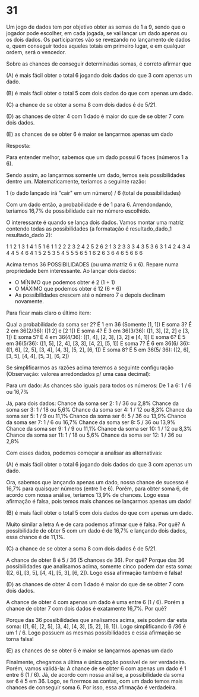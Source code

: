 # 31

Um jogo de dados tem por objetivo obter as somas de 1 a 9, sendo que o jogador pode escolher, em cada jogada, se vai lançar um dado apenas ou os dois dados. Os participantes vão se revezando no lançamento de dados e, quem conseguir todos aqueles totais em primeiro lugar, e em qualquer ordem, será o vencedor.

Sobre as chances de conseguir determinadas somas, é correto afirmar que

(A) é mais fácil obter o total 6 jogando dois dados do que 3 com
apenas um dado.

(B) é mais fácil obter o total 5 com dois dados do que com
apenas um dado.

(C) a chance de se obter a soma 8 com dois dados é de 5/21.

(D) as chances de obter 4 com 1 dado é maior do que de se obter
7 com dois dados.

(E) as chances de se obter 6 é maior se lançarmos apenas um
dado


Resposta:

Para entender melhor, sabemos que um dado possui 6 faces (números 1 a 6).

Sendo assim, ao lançarmos somente um dado, temos seis possibilidades dentre um. Matematicamente, teríamos a seguinte razão:

 1 (o dado lançado irá "cair" em um número) / 6 (total de possibilidades)

 Com um dado então, a probabilidade é de 1 para 6. Arrendondando, teríamos 16,7% de possibilidade cair no número escolhido.

 O interessante é quando se lança dois dados. Vamos montar uma matriz contendo todas as possibilidades (a formatação é resultado_dado_1 resultado_dado 2):

 1 1	2 1		3 1		4 1		5 1		6 1
 1 2	2 2		3 2		4 2		5 2		6 2
 1 3	2 3		3 3		4 3		5 3		6 3
 1 4	2 4		3 4		4 4		5 4		6 4
 1 5	2 5		3 5		4 5		5 5		6 5
 1 6	2 6		3 6		4 6		5 6		6 6

 Acima temos 36 POSSIBILIDADES (ou uma matriz 6 x 6). Repare numa propriedade bem interessante. 
 Ao lançar dois dados:

 - O MÍNIMO que podemos obter é 2 (1 + 1)
 - O MÁXIMO que podemos obter é 12 (6 + 6)
 - As possibilidades crescem até o número 7 e depois declinam novamente.

 Para ficar mais claro o último item:

 Qual a probabilidade da soma ser 2? É 1 em 36 (Somente [1, 1])
 E soma 3? É 2 em 36(2/36): ([1 2] e [2 1]) 
 E soma 4? É 3 em 36(3/36): ([1, 3], [2, 2] e [3, 1])
 E soma 5? É 4 em 36(4/36): ([1, 4], [2, 3], [3, 2] e [4, 1])
 E soma 6? É 5 em 36(5/36): ([1, 5], [2, 4], [3, 3], [4, 2], [5, 1])
 E soma 7? É 6 em 36(6/ 36): ([1, 6], [2, 5], [3, 4], [4, 3], [5, 2], [6, 1])
 E soma 8? É 5 em 36(5/ 36): ([2, 6], [3, 5], [4, 4], [5, 3], [6, 2])  



Se simplificarmos as razões acima teremos a seguinte configuração
(Observação: valorea arredondados p/ uma casa decimal):

Para um dado:
As chances são iguais para todos os números:
De 1 a 6: 1 / 6 ou 16,7%

Já, para dois dados:
Chance da soma ser 2: 1 / 36 ou 2,8%
Chance da soma ser 3: 1 / 18 ou 5,6%
Chance da soma ser 4: 1 / 12 ou 8,3%
Chance da soma ser 5: 1 / 9 ou 11,1%
Chance da soma ser 6: 5 / 36 ou 13,9%
Chance da soma ser 7: 1 / 6 ou 16,7%
Chance da soma ser 8: 5 / 36 ou 13,9%
Chance da soma ser 9: 1 / 9 ou 11,1%
Chance da soma ser 10: 1 / 12 ou 8,3%
Chance da soma ser 11: 1 / 18 ou 5,6%
Chance da soma ser 12: 1 / 36 ou 2,8%


Com esses dados, podemos começar a analisar as alternativas:

(A) é mais fácil obter o total 6 jogando dois dados do que 3 com
apenas um dado.

Ora, sabemos que lançando apenas um dado, nossa chance de sucesso é 16,7% para quaisquer números (entre 1 e 6). Porém, para obter soma 6, de acordo com nossa análise, teríamos 13,9% de chances. Logo essa afirmação é falsa, pois temos mais chances se lançarmos apenas um dado!


(B) é mais fácil obter o total 5 com dois dados do que com
apenas um dado.

Muito similar a letra A e de cara podemos afirmar que é falsa. Por quê?
A possibilidade de obter 5 com um dado é de 16,7% e lançando dois dados, essa 
chance é de 11,1%.


(C) a chance de se obter a soma 8 com dois dados é de 5/21.
 
 A chance de obter 8 é 5 / 36 (5 chances de 36). Por quê?
 Porque das 36 possibilidades que analisamos acima, somente cinco
 podem dar esta soma: ([2, 6], [3, 5], [4, 4], [5, 3], [6, 2]). Logo essa afirmação
 também é falsa!

(D) as chances de obter 4 com 1 dado é maior do que de se obter
7 com dois dados.

A chance de obter 4 com apenas um dado é uma entre 6 (1 / 6). Porém a chance de obter 7 com dois dados é exatamente 16,7%. Por quê?

 Porque das 36 possibilidades que analisamos acima, seis
 podem dar esta soma: ([1, 6], [2, 5], [3, 4], [4, 3], [5, 2], [6, 1]). Logo simplificando 6 /36 é um 1 / 6. Logo possuem as mesmas possibilidades e essa afirmação se torna falsa!


(E) as chances de se obter 6 é maior se lançarmos apenas um
dado

Finalmente, chegamos a última e única opção possível de ser verdadeira. Porém, vamos validá-la:
A chance de se obter 6 com apenas um dado é 1 entre 6 (1 / 6). Já, de acordo com nossa análise, a possibilidade da soma ser 6 é 5 em 36. Logo, se fizermos as contas, com um dado temos mais chances de conseguir soma 6. Por isso, essa afirmação é verdadeira. 








